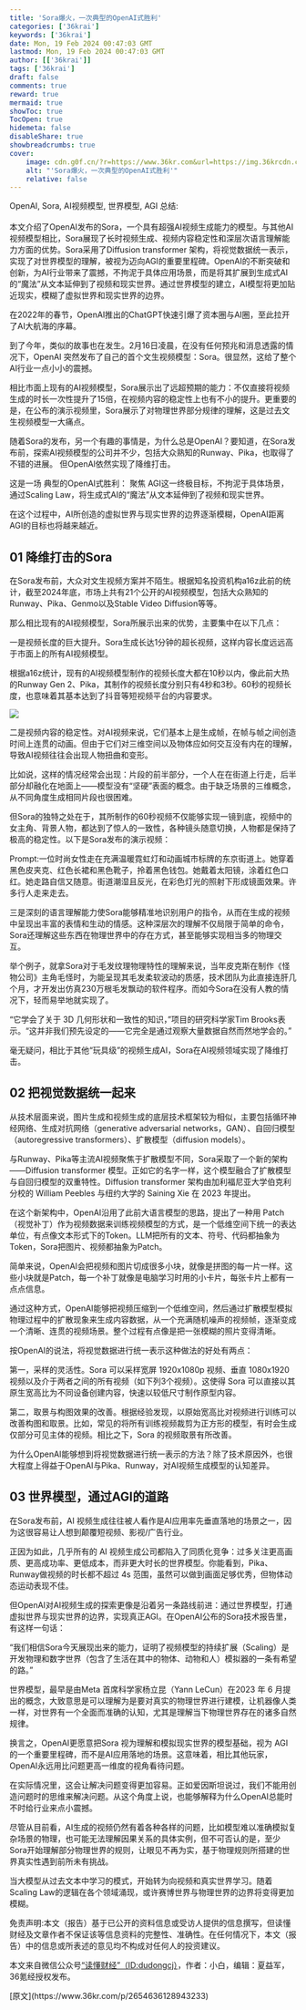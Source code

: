 ```yaml
---
title: 'Sora爆火，一次典型的OpenAI式胜利'
categories: ['36krai']
keywords: ['36krai']
date: Mon, 19 Feb 2024 00:47:03 GMT
lastmod: Mon, 19 Feb 2024 00:47:03 GMT
author: [['36krai']]
tags: ['36krai']
draft: false 
comments: true
reward: true 
mermaid: true 
showToc: true 
TocOpen: true 
hidemeta: false 
disableShare: true 
showbreadcrumbs: true 
cover:
    image: cdn.g0f.cn/?r=https://www.36kr.com&url=https://img.36krcdn.com/hsossms/20240219/v2_8b176376b01744fcb25ae31407f97db9@5091053_oswg179140oswg706oswg568_img_000?x-oss-process=image/format,jpg/interlace,1/format,jpg/interlace,1/format,jpg/interlace,1
    alt: "'Sora爆火，一次典型的OpenAI式胜利'"
    relative: false
---
```


<div>

<div> OpenAI, Sora, AI视频模型, 世界模型, AGI
总结:<br/><br/>本文介绍了OpenAI发布的Sora，一个具有超强AI视频生成能力的模型。与其他AI视频模型相比，Sora展现了长时视频生成、视频内容稳定性和深层次语言理解能力方面的优势。Sora采用了Diffusion transformer 架构，将视觉数据统一表示，实现了对世界模型的理解，被视为迈向AGI的重要里程碑。OpenAI的不断突破和创新，为AI行业带来了震撼，不拘泥于具体应用场景，而是将其扩展到生成式AI的“魔法”从文本延伸到了视频和现实世界。通过世界模型的建立，AI模型将更加贴近现实，模糊了虚拟世界和现实世界的边界。 <div>
<p>在2022年的春节，OpenAI推出的ChatGPT快速引爆了资本圈与AI圈，至此拉开了AI大航海的序幕。</p><p>到了今年，类似的故事也在发生。2月16日凌晨，在没有任何预兆和消息透露的情况下，OpenAI 突然发布了自己的首个文生视频模型：Sora。很显然，这给了整个AI行业一点小小的震撼。</p><p>相比市面上现有的AI视频模型，Sora展示出了远超预期的能力：不仅直接将视频生成的时长一次性提升了15倍，在视频内容的稳定性上也有不小的提升。更重要的是，在公布的演示视频里，Sora展示了对物理世界部分规律的理解，这是过去文生视频模型一大痛点。</p><p>随着Sora的发布，另一个有趣的事情是，为什么总是OpenAI？要知道，在Sora发布前，探索AI视频模型的公司并不少，包括大众熟知的Runway、Pika，也取得了不错的进展。 但OpenAI依然实现了降维打击。</p><p>这是一场 典型的OpenAI式胜利： 聚焦 AGI这一终极目标，不拘泥于具体场景， 通过Scaling Law，将生成式AI的“魔法”从文本延伸到了视频和现实世界。</p><p>‍‍‍‍‍‍‍在这个过程中，AI所创造的虚拟世界与现实世界的边界逐渐模糊，OpenAI距离AGI的目标也将越来越近。</p><h2>01 降维打击的Sora</h2><p>在Sora发布前，大众对文生视频方案并不陌生。根据知名投资机构a16z此前的统计，截至2024年底，市场上共有21个公开的AI视频模型，包括大众熟知的Runway、Pika、Genmo以及Stable Video Diffusion等等。</p><p>那么相比现有的AI视频模型，Sora所展示出来的优势，主要集中在以下几点：</p><p>一是视频长度的巨大提升。Sora生成长达1分钟的超长视频，这样内容长度远远高于市面上的所有AI视频模型。</p><p>根据a16z统计，现有的AI视频模型制作的视频长度大都在10秒以内，像此前大热的Runway Gen 2、Pika，其制作的视频长度分别只有4秒和3秒。60秒的视频长度，也意味着其基本达到了抖音等短视频平台的内容要求。</p><p class="image-wrapper"><img src="cdn.g0f.cn/?r=https://www.36kr.com&url=https://img.36krcdn.com/hsossms/20240219/v2_8b176376b01744fcb25ae31407f97db9@5091053_oswg179140oswg706oswg568_img_000?x-oss-process=image/format,jpg/interlace,1/format,jpg/interlace,1/format,jpg/interlace,1"/></p><p>二是视频内容的稳定性。对AI视频来说，它们基本上是生成帧，在帧与帧之间创造时间上连贯的动画。但由于它们对三维空间以及物体应如何交互没有内在的理解，导致AI视频往往会出现人物扭曲和变形。</p><p>比如说，这样的情况经常会出现：片段的前半部分，一个人在在街道上行走，后半部分却融化在地面上——模型没有“坚硬”表面的概念。由于缺乏场景的三维概念，从不同角度生成相同片段也很困难。</p><p>但Sora的独特之处在于，其所制作的60秒视频不仅能够实现一镜到底，视频中的女主角、背景人物，都达到了惊人的一致性，各种镜头随意切换，人物都是保持了极高的稳定性。以下是Sora发布的演示视频：</p><p>Prompt:一位时尚女性走在充满温暖霓虹灯和动画城市标牌的东京街道上。她穿着黑色皮夹克、红色长裙和黑色靴子，拎着黑色钱包。她戴着太阳镜，涂着红色口红。她走路自信又随意。街道潮湿且反光，在彩色灯光的照射下形成镜面效果。许多行人走来走去。</p><p>三是深刻的语言理解能力使Sora能够精准地识别用户的指令，从而在生成的视频中呈现出丰富的表情和生动的情感。这种深层次的理解不仅局限于简单的命令，Sora还理解这些东西在物理世界中的存在方式，甚至能够实现相当多的物理交互。</p><p>举个例子，就拿Sora对于毛发纹理物理特性的理解来说，当年皮克斯在制作《怪物公司》主角毛怪时，为能呈现其毛发柔软波动的质感，技术团队为此直接连肝几个月，才开发出仿真230万根毛发飘动的软件程序。而如今Sora在没有人教的情况下，轻而易举地就实现了。</p><p>“它学会了关于 3D 几何形状和一致性的知识，”项目的研究科学家Tim Brooks表示。“这并非我们预先设定的——它完全是通过观察大量数据自然而然地学会的。”</p><p>毫无疑问，相比于其他“玩具级”的视频生成AI，Sora在AI视频领域实现了降维打击。</p><h2>02 把视觉数据统一起来</h2><p>从技术层面来说，图片生成和视频生成的底层技术框架较为相似，主要包括循环神经网络、生成对抗网络（generative adversarial networks，GAN）、自回归模型（autoregressive transformers）、扩散模型（diffusion models）。</p><p>与Runway、Pika等主流AI视频聚焦于扩散模型不同，Sora采取了一个新的架构——Diffusion transformer 模型。正如它的名字一样，这个模型融合了扩散模型与自回归模型的双重特性。Diffusion transformer 架构由加利福尼亚大学伯克利分校的 William Peebles 与纽约大学的 Saining Xie 在 2023 年提出。</p><p>在这个新架构中，OpenAI沿用了此前大语言模型的思路，提出了一种用 Patch（视觉补丁）作为视频数据来训练视频模型的方式，是一个低维空间下统一的表达单位，有点像文本形式下的Token。LLM把所有的文本、符号、代码都抽象为Token，Sora把图片、视频都抽象为Patch。</p><p>简单来说，OpenAI会把视频和图片切成很多小块，就像是拼图的每一片一样。这些小块就是Patch，每一个补丁就像是电脑学习时用的小卡片，每张卡片上都有一点点信息。</p><p>通过这种方式，OpenAI能够把视频压缩到一个低维空间，然后通过扩散模型模拟物理过程中的扩散现象来生成内容数据，从一个充满随机噪声的视频帧，逐渐变成一个清晰、连贯的视频场景。整个过程有点像是把一张模糊的照片变得清晰。</p><p>按OpenAI的说法，将视觉数据进行统一表示这种做法的好处有两点：</p><p>第一，采样的灵活性。Sora 可以采样宽屏 1920x1080p 视频、垂直 1080x1920 视频以及介于两者之间的所有视频（如下列3个视频）。这使得 Sora 可以直接以其原生宽高比为不同设备创建内容，快速以较低尺寸制作原型内容。</p><p>第二，取景与构图效果的改善。根据经验发现，以原始宽高比对视频进行训练可以改善构图和取景。比如，常见的将所有训练视频裁剪为正方形的模型，有时会生成仅部分可见主体的视频。相比之下，Sora 的视频取景有所改善。</p><p>为什么OpenAI能够想到将视觉数据进行统一表示的方法？除了技术原因外，也很大程度上得益于OpenAI与Pika、Runway，对AI视频生成模型的认知差异。</p><h2>03 世界模型，通过AGI的道路</h2><p>在Sora发布前，AI 视频生成往往被人看作是AI应用率先垂直落地的场景之一，因为这很容易让人想到颠覆短视频、影视/广告行业。</p><p>正因为如此，几乎所有的 AI 视频生成公司都陷入了同质化竞争：过多关注更高画质、更高成功率、更低成本，而非更大时长的世界模型。你能看到，Pika、Runway做视频的时长都不超过 4s 范围，虽然可以做到画面足够优秀，但物体动态运动表现不佳。</p><p>但OpenAI对AI视频生成的探索更像是沿着另一条路线前进：通过世界模型，打通虚拟世界与现实世界的边界，实现真正AGI。在OpenAI公布的Sora技术报告里，有这样一句话：</p><p>“我们相信Sora今天展现出来的能力，证明了视频模型的持续扩展（Scaling）是开发物理和数字世界（包含了生活在其中的物体、动物和人）模拟器的一条有希望的路。”‍</p><p>世界模型，最早是由Meta 首席科学家杨立昆（Yann LeCun）在2023 年 6 月提出的概念，大致意思是可以理解为是要对真实的物理世界进行建模，让机器像人类一样，对世界有一个全面而准确的认知，尤其是理解当下物理世界存在的诸多自然规律。</p><p>换言之，OpenAI更愿意把Sora 视为理解和模拟现实世界的模型基础，视为 AGI 的一个重要里程碑，而不是AI应用落地的场景。这意味着，相比其他玩家，OpenAI永远用比问题更高一维度的视角看待问题。</p><p>在实际情况里，这会让解决问题变得更加容易。正如爱因斯坦说过，我们不能用创造问题时的思维来解决问题。从这个角度上说，也能够解释为什么OpenAI总能时不时给行业来点小震撼。</p><p>尽管从目前看，AI生成的视频仍然有着各种各样的问题，比如模型难以准确模拟复杂场景的物理，也可能无法理解因果关系的具体实例，但不可否认的是，至少Sora开始理解部分物理世界的规则，让眼见不再为实，基于物理规则所搭建的世界真实性遇到前所未有挑战。</p><p>当大模型从过去文本中学习的模式，开始转为向视频和真实世界学习。随着Scaling Law的逻辑在各个领域涌现，或许赛博世界与物理世界的边界将变得更加模糊。</p><p>免责声明:本文（报告）基于已公开的资料信息或受访人提供的信息撰写，但读懂财经及文章作者不保证该等信息资料的完整性、准确性。在任何情况下，本文（报告）中的信息或所表述的意见均不构成对任何人的投资建议。</p><p class="editor-note">本文来自微信公众号<a href="https://mp.weixin.qq.com/s/4SznCth76ItWKwTtv_QRow" rel="noopener noreferrer nofollow" target="_blank">“读懂财经”（ID:dudongcj）</a>，作者：小白，编辑：夏益军，36氪经授权发布。</p>
</div></div>
</div>

<div>
[原文](https://www.36kr.com/p/2654636128943233)
</div>

